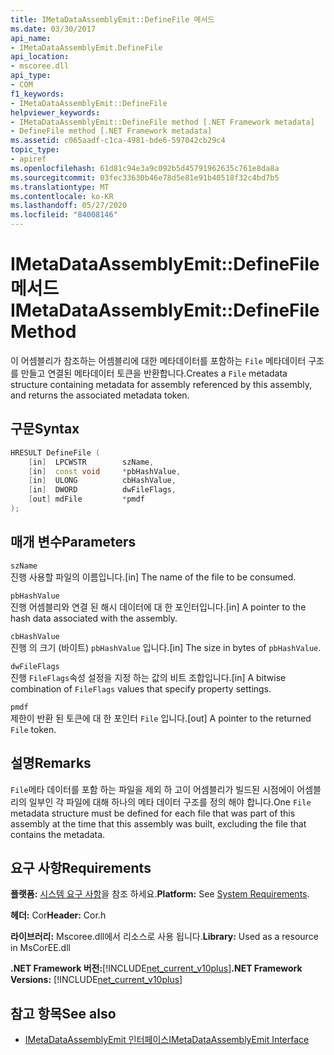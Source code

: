 ```yaml
---
title: IMetaDataAssemblyEmit::DefineFile 메서드
ms.date: 03/30/2017
api_name:
- IMetaDataAssemblyEmit.DefineFile
api_location:
- mscoree.dll
api_type:
- COM
f1_keywords:
- IMetaDataAssemblyEmit::DefineFile
helpviewer_keywords:
- IMetaDataAssemblyEmit::DefineFile method [.NET Framework metadata]
- DefineFile method [.NET Framework metadata]
ms.assetid: c065aadf-c1ca-4981-bde6-597042cb29c4
topic_type:
- apiref
ms.openlocfilehash: 61d81c94e3a9c092b5d45791962635c761e8da8a
ms.sourcegitcommit: 03fec33630b46e78d5e81e91b40518f32c4bd7b5
ms.translationtype: MT
ms.contentlocale: ko-KR
ms.lasthandoff: 05/27/2020
ms.locfileid: "84008146"
---
```

# <a name="imetadataassemblyemitdefinefile-method"></a><span data-ttu-id="d4e74-102">IMetaDataAssemblyEmit::DefineFile 메서드</span><span class="sxs-lookup"><span data-stu-id="d4e74-102">IMetaDataAssemblyEmit::DefineFile Method</span></span>
<span data-ttu-id="d4e74-103">이 어셈블리가 참조하는 어셈블리에 대한 메타데이터를 포함하는 `File` 메타데이터 구조를 만들고 연결된 메타데이터 토큰을 반환합니다.</span><span class="sxs-lookup"><span data-stu-id="d4e74-103">Creates a `File` metadata structure containing metadata for assembly referenced by this assembly, and returns the associated metadata token.</span></span>  
  
## <a name="syntax"></a><span data-ttu-id="d4e74-104">구문</span><span class="sxs-lookup"><span data-stu-id="d4e74-104">Syntax</span></span>  
  
```cpp  
HRESULT DefineFile (  
    [in]  LPCWSTR        szName,
    [in]  const void     *pbHashValue,
    [in]  ULONG          cbHashValue,  
    [in]  DWORD          dwFileFlags,  
    [out] mdFile         *pmdf  
);  
```  
  
## <a name="parameters"></a><span data-ttu-id="d4e74-105">매개 변수</span><span class="sxs-lookup"><span data-stu-id="d4e74-105">Parameters</span></span>  
 `szName`  
 <span data-ttu-id="d4e74-106">진행 사용할 파일의 이름입니다.</span><span class="sxs-lookup"><span data-stu-id="d4e74-106">[in] The name of the file to be consumed.</span></span>  
  
 `pbHashValue`  
 <span data-ttu-id="d4e74-107">진행 어셈블리와 연결 된 해시 데이터에 대 한 포인터입니다.</span><span class="sxs-lookup"><span data-stu-id="d4e74-107">[in] A pointer to the hash data associated with the assembly.</span></span>  
  
 `cbHashValue`  
 <span data-ttu-id="d4e74-108">진행 의 크기 (바이트) `pbHashValue` 입니다.</span><span class="sxs-lookup"><span data-stu-id="d4e74-108">[in] The size in bytes of `pbHashValue`.</span></span>  
  
 `dwFileFlags`  
 <span data-ttu-id="d4e74-109">진행 `FileFlags`속성 설정을 지정 하는 값의 비트 조합입니다.</span><span class="sxs-lookup"><span data-stu-id="d4e74-109">[in] A bitwise combination of `FileFlags` values that specify property settings.</span></span>  
  
 `pmdf`  
 <span data-ttu-id="d4e74-110">제한이 반환 된 토큰에 대 한 포인터 `File` 입니다.</span><span class="sxs-lookup"><span data-stu-id="d4e74-110">[out] A pointer to the returned `File` token.</span></span>  
  
## <a name="remarks"></a><span data-ttu-id="d4e74-111">설명</span><span class="sxs-lookup"><span data-stu-id="d4e74-111">Remarks</span></span>  
 <span data-ttu-id="d4e74-112">`File`메타 데이터를 포함 하는 파일을 제외 하 고이 어셈블리가 빌드된 시점에이 어셈블리의 일부인 각 파일에 대해 하나의 메타 데이터 구조를 정의 해야 합니다.</span><span class="sxs-lookup"><span data-stu-id="d4e74-112">One `File` metadata structure must be defined for each file that was part of this assembly at the time that this assembly was built, excluding the file that contains the metadata.</span></span>  
  
## <a name="requirements"></a><span data-ttu-id="d4e74-113">요구 사항</span><span class="sxs-lookup"><span data-stu-id="d4e74-113">Requirements</span></span>  
 <span data-ttu-id="d4e74-114">**플랫폼:** [시스템 요구 사항](../../get-started/system-requirements.md)을 참조 하세요.</span><span class="sxs-lookup"><span data-stu-id="d4e74-114">**Platform:** See [System Requirements](../../get-started/system-requirements.md).</span></span>  
  
 <span data-ttu-id="d4e74-115">**헤더:** Cor</span><span class="sxs-lookup"><span data-stu-id="d4e74-115">**Header:** Cor.h</span></span>  
  
 <span data-ttu-id="d4e74-116">**라이브러리:** Mscoree.dll에서 리소스로 사용 됩니다.</span><span class="sxs-lookup"><span data-stu-id="d4e74-116">**Library:** Used as a resource in MsCorEE.dll</span></span>  
  
 <span data-ttu-id="d4e74-117">**.NET Framework 버전:**[!INCLUDE[net_current_v10plus](../../../../includes/net-current-v10plus-md.md)]</span><span class="sxs-lookup"><span data-stu-id="d4e74-117">**.NET Framework Versions:** [!INCLUDE[net_current_v10plus](../../../../includes/net-current-v10plus-md.md)]</span></span>  
  
## <a name="see-also"></a><span data-ttu-id="d4e74-118">참고 항목</span><span class="sxs-lookup"><span data-stu-id="d4e74-118">See also</span></span>

- [<span data-ttu-id="d4e74-119">IMetaDataAssemblyEmit 인터페이스</span><span class="sxs-lookup"><span data-stu-id="d4e74-119">IMetaDataAssemblyEmit Interface</span></span>](imetadataassemblyemit-interface.md)
